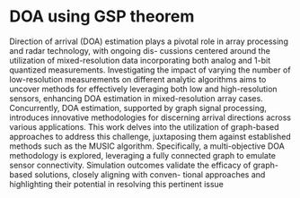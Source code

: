 # DOA using GSP theorem
Direction of arrival (DOA) estimation plays a pivotal
role in array processing and radar technology, with ongoing dis-
cussions centered around the utilization of mixed-resolution data
incorporating both analog and 1-bit quantized measurements.
Investigating the impact of varying the number of low-resolution
measurements on different analytic algorithms aims to uncover
methods for effectively leveraging both low and high-resolution
sensors, enhancing DOA estimation in mixed-resolution array
cases. Concurrently, DOA estimation, supported by graph signal
processing, introduces innovative methodologies for discerning
arrival directions across various applications. This work delves
into the utilization of graph-based approaches to address this
challenge, juxtaposing them against established methods such
as the MUSIC algorithm. Specifically, a multi-objective DOA
methodology is explored, leveraging a fully connected graph to
emulate sensor connectivity. Simulation outcomes validate the
efficacy of graph-based solutions, closely aligning with conven-
tional approaches and highlighting their potential in resolving
this pertinent issue
